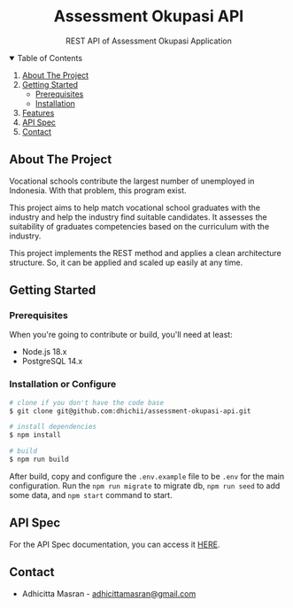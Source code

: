 <p align="center">
  <h1 align="center">Assessment Okupasi API</h1>

  <p align="center">
    REST API of Assessment Okupasi Application
  </p>
</p>

<!-- TABLE OF CONTENTS -->
<details open="open">
  <summary>Table of Contents</summary>
  <ol>
    <li>
      <a href="#about-the-project">About The Project</a>
    </li>
    <li>
      <a href="#getting-started">Getting Started</a>
      <ul>
        <li><a href="#prerequisites">Prerequisites</a></li>
        <li><a href="#installation">Installation</a></li>
      </ul>
    </li>
    <li><a href="#features">Features</a></li>
    <li><a href="#api-spec">API Spec</a></li>
    <li><a href="#contact">Contact</a></li>
  </ol>
</details>

## About The Project

Vocational schools contribute the largest number of unemployed in Indonesia. With that problem, this program exist.

This project aims to help match vocational school graduates with the industry and help the industry find suitable candidates. It assesses the suitability of graduates competencies based on the curriculum with the industry.

This project implements the REST method and applies a clean architecture structure. So, it can be applied and scaled up easily at any time.

## Getting Started

### Prerequisites

When you're going to contribute or build, you'll need at least:
  - Node.js 18.x
  - PostgreSQL 14.x

### Installation or Configure

```bash
# clone if you don't have the code base
$ git clone git@github.com:dhichii/assessment-okupasi-api.git

# install dependencies
$ npm install

# build
$ npm run build
```

After build, copy and configure the `.env.example` file to be `.env` for the main configuration. Run the `npm run migrate` to migrate db, `npm run seed` to add some data, and `npm start` command to start.

## API Spec
For the API Spec documentation, you can access it [HERE](https://github.com/dhichii/assessment-okupasi-api/tree/main/doc).

## Contact

- Adhicitta Masran - <adhicittamasran@gmail.com>

